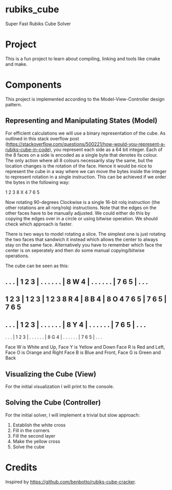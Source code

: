 # rubiks_cube

Super Fast Rubiks Cube Solver

# Project

This is a fun project to learn about compiling, linking and tools like cmake and make.

# Components

This project is implemented according to the Model-View-Controller design pattern.

## Representing and Manipulating States (Model)

For efficient calculations we will use a binary representation of the cube. As outlined in this stack overflow post (https://stackoverflow.com/questions/500221/how-would-you-represent-a-rubiks-cube-in-code), you represent each side as a 64 bit integer. Each of the 8 faces on a side is encoded as a single byte that denotes its colour. The only action where all 8 colours necessarily stay the same, but the location changes is the rotation of the face. Hence it would be nice to represent the cube in a way where we can move the bytes inside the integer to represent rotation in a single instruction. This can be achieved if we order the bytes in the following way:

1 2 3
8 X 4
7 6 5

Now rotating 90-degrees Clockwise is a single 16-bit rolq instruction (the other rotations are all rorq/rolq) instructions. Note that the edges on the other faces have to be manually adjusted. We could either do this by copying the edges over in a circle or using bitwise operation. We should check which approach is faster.

There is two ways to model rotating a slice. The simplest one is just rotating the two faces that sandwich it instead which allows the center to always stay on the same face. Alternatively you have to remember which face the center is on seperately and then do some manual copying/bitwise operations.

The cube can be seen as this:

. . . | 1 2 3 | . . .
. . . | 8 W 4 | . . .
. . . | 7 6 5 | . . .
----------------------
1 2 3 | 1 2 3 | 1 2 3
8 R 4 | 8 B 4 | 8 O 4
7 6 5 | 7 6 5 | 7 6 5
----------------------
. . . | 1 2 3 | . . .
. . . | 8 Y 4 | . . .
. . . | 7 6 5 | . . .
----------------------
. . . | 1 2 3 | . . .
. . . | 8 G 4 | . . .
. . . | 7 6 5 | . . .

Face W is White and Up, Face Y is Yellow and Down
Face R is Red and Left, Face O is Orange and Right
Face B is Blue and Front, Face G is Green and Back


## Visualizing the Cube (View)

For the initial visualization I will print to the console.

## Solving the Cube (Controller)

For the initial solver, I will implement a trivial but slow approach:

1. Establish the white cross
2. Fill in the corners
3. Fill the second layer
4. Make the yellow cross
5. Solve the cube

# Credits

Inspired by https://github.com/benbotto/rubiks-cube-cracker.
